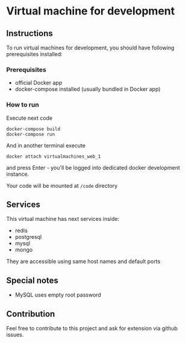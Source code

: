 # Virtual machine for development

## Instructions

To run virtual machines for development, you should have following
prerequisites installed:

### Prerequisites

- official Docker app
- docker-compose installed (usually bundled in Docker app)

### How to run

Execute next code

```
docker-compose build
docker-compose run
```

And in another terminal execute

```
docker attach virtualmachines_web_1
```

and press Enter - you'll be logged into dedicated docker development
instance.

Your code will be mounted at `/code` directory

## Services

This virtual machine has next services inside:

- redis
- postgresql
- mysql
- mongo

They are accessible using same host names and default ports

## Special notes

- MySQL uses empty root password

## Contribution

Feel free to contribute to this project and ask for extension via github
issues. 
